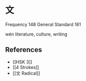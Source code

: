 # 文
Frequency 148
General Standard 161

wén
literature, culture, writing

## References
- [[HSK 3]]
- [[4 Strokes]]
- [[文 Radical]]